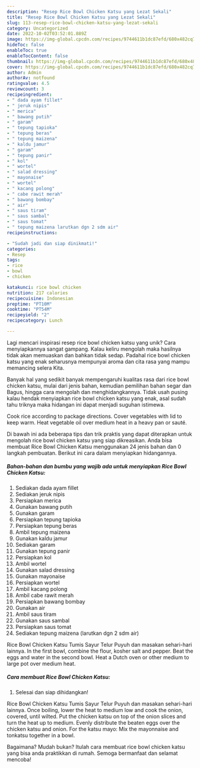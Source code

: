 ```yaml
---
description: "Resep Rice Bowl Chicken Katsu yang Lezat Sekali"
title: "Resep Rice Bowl Chicken Katsu yang Lezat Sekali"
slug: 113-resep-rice-bowl-chicken-katsu-yang-lezat-sekali
category: Uncategorized
date: 2022-10-02T03:52:01.889Z
image: https://img-global.cpcdn.com/recipes/9744611b1dc87efd/680x482cq70/rice-bowl-chicken-katsu-foto-resep-utama.jpg
hideToc: false
enableToc: true
enableTocContent: false
thumbnail: https://img-global.cpcdn.com/recipes/9744611b1dc87efd/680x482cq70/rice-bowl-chicken-katsu-foto-resep-utama.jpg
cover: https://img-global.cpcdn.com/recipes/9744611b1dc87efd/680x482cq70/rice-bowl-chicken-katsu-foto-resep-utama.jpg
author: Admin
authorAv: notfound
ratingvalue: 4.5
reviewcount: 3
recipeingredient:
- " dada ayam fillet"
- " jeruk nipis"
- " merica"
- " bawang putih"
- " garam"
- " tepung tapioka"
- " tepung beras"
- " tepung maizena"
- " kaldu jamur"
- " garam"
- " tepung panir"
- " kol"
- " wortel"
- " salad dressing"
- " mayonaise"
- " wortel"
- " kacang polong"
- " cabe rawit merah"
- " bawang bombay"
- " air"
- " saus tiram"
- " saus sambal"
- " saus tomat"
- " tepung maizena larutkan dgn 2 sdm air"
recipeinstructions:

- "Sudah jadi dan siap dinikmati!"
categories:
- Resep
tags:
- rice
- bowl
- chicken

katakunci: rice bowl chicken 
nutrition: 217 calories
recipecuisine: Indonesian
preptime: "PT10M"
cooktime: "PT54M"
recipeyield: "2"
recipecategory: Lunch

---
```





Lagi mencari inspirasi resep rice bowl chicken katsu yang unik? Cara menyiapkannya sangat gampang. Kalau keliru mengolah maka hasilnya tidak akan memuaskan dan bahkan tidak sedap. Padahal rice bowl chicken katsu yang enak seharusnya mempunyai aroma dan cita rasa yang mampu memancing selera Kita.





Banyak hal yang sedikit banyak mempengaruhi kualitas rasa dari rice bowl chicken katsu, mulai dari jenis bahan, kemudian pemilihan bahan segar dan Bagus, hingga cara mengolah dan menghidangkannya. Tidak usah pusing kalau hendak menyiapkan rice bowl chicken katsu yang enak,      asal sudah tahu triknya maka hidangan ini dapat menjadi suguhan istimewa.














Cook rice according to package directions. Cover vegetables with lid to keep warm. Heat vegetable oil over medium heat in a heavy pan or sauté.






Di bawah ini ada beberapa tips dan trik praktis yang dapat diterapkan untuk mengolah rice bowl chicken katsu yang siap dikreasikan. Anda bisa membuat Rice Bowl Chicken Katsu menggunakan 24 jenis bahan dan 0 langkah pembuatan. Berikut ini cara dalam menyiapkan hidangannya.

<!--inarticleads1-->

##### Bahan-bahan dan bumbu yang wajib ada untuk menyiapkan Rice Bowl Chicken Katsu:

1. Sediakan  dada ayam fillet
1. Sediakan  jeruk nipis
1. Persiapkan  merica
1. Gunakan  bawang putih
1. Gunakan  garam
1. Persiapkan  tepung tapioka
1. Persiapkan  tepung beras
1. Ambil  tepung maizena
1. Gunakan  kaldu jamur
1. Sediakan  garam
1. Gunakan  tepung panir
1. Persiapkan  kol
1. Ambil  wortel
1. Gunakan  salad dressing
1. Gunakan  mayonaise
1. Persiapkan  wortel
1. Ambil  kacang polong
1. Ambil  cabe rawit merah
1. Persiapkan  bawang bombay
1. Gunakan  air
1. Ambil  saus tiram
1. Gunakan  saus sambal
1. Persiapkan  saus tomat
1. Sediakan  tepung maizena (larutkan dgn 2 sdm air)


Rice Bowl Chicken Katsu Tumis Sayur Telur Puyuh dan masakan sehari-hari lainnya. In the first bowl, combine the flour, kosher salt and pepper. Beat the eggs and water in the second bowl. Heat a Dutch oven or other medium to large pot over medium heat. 

<!--inarticleads2-->

##### Cara membuat Rice Bowl Chicken Katsu:


1. Selesai dan siap dihidangkan!

Rice Bowl Chicken Katsu Tumis Sayur Telur Puyuh dan masakan sehari-hari lainnya. Once boiling, lower the heat to medium low and cook the onion, covered, until wilted. Put the chicken katsu on top of the onion slices and turn the heat up to medium. Evenly distribute the beaten eggs over the chicken katsu and onion. For the katsu mayo: Mix the mayonnaise and tonkatsu together in a bowl. 

Bagaimana? Mudah bukan? Itulah cara membuat rice bowl chicken katsu yang bisa anda praktikkan di rumah. Semoga bermanfaat dan selamat mencoba!
